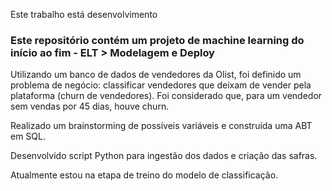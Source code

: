 Este trabalho está desenvolvimento

### Este repositório contém um projeto de machine learning do início ao fim - ELT > Modelagem e Deploy

Utilizando um banco de dados de vendedores da Olist, foi definido um problema de negócio: classificar vendedores que deixam de vender pela plataforma (churn de vendedores).
Foi considerado que, para um vendedor sem vendas por 45 dias, houve churn.

Realizado um brainstorming de possíveis variáveis e construída uma ABT em SQL.

Desenvolvido script Python para ingestão dos dados e criação das safras.

Atualmente estou na etapa de treino do modelo de classificação.




